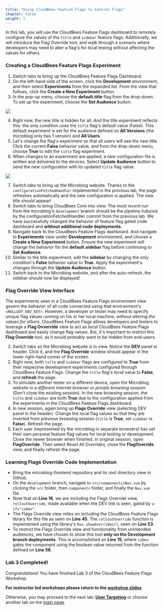 ```yaml
---
title: "Using CloudBees Feature Flags to Control Flags"
chapter: false
weight: 1
--- 
```


In this lab, you will use the CloudBees Feature Flags dashboard to remotely configure the values of the `title` and `sidebar` feature flags. Additionally, we will introduce the Flag Override tool, and walk through a scenario where developers may need to alter a flag's for local testing without affecting the values for others.

### Creating a CloudBees Feature Flags Experiment

1. Switch tabs to bring up the CloudBees Feature Flags Dashboard.
2. On the left-hand side of the screen, click the **Development** environment, and then select **Experiments** from the expanded list. From the view that follows, click the **Create a New Experiment** button.
3. In the pop-up menu, choose the **default.title** flag from the drop-down. To set up the experiment, choose the **Set Audience** button.

<p><img src="images/createNewTitleExp.png" />

4. Right now, the new title is hidden for all. And the title experiment reflects this: the only condition uses the `title` flag's default value (False). This default experiment is set for the audience defined on **All Versions** (the microblog only has 1 version) and **All Users**.
5. Let's change the flag's experiment so that all users will see the new title. Click the current **False** behavior value, and from the drop-down menu, choose **True** to edit the `title` flag experiment.
6. When changes to an experiment are applied, a new configuration file is written and delivered to the devices. Select **Update Audience** button to send the new configuration with its updated `title` flag value.

<p><img src="images/setTitleTrue.png" />

7. Switch tabs to bring up the Microblog website. Thanks to the `configurationFetchedHandler` implemented in the previous lab, the page refreshes automatically and the new configuration is applied. The new title should appear!
8. Switch tabs to bring CloudBees Core into view. The _most recent run_ from the microblog's `development` branch should be the pipeline induced by the configurationFetchedHandler commit from the previous lab. We have successfully changed the behavior of feature flag gated code dashboard and **without additional code deployments**.
9. Navigate back to the CloudBees Feature Flags dashboard. And navigate to **Experiments** view under **Development** environment, and choose a **Create a New Experiment** button. Ensure the new experiment will change the behavior for the **default.sidebar** flag before continuing to **Set Audience**.
10. Similar to the title experiment, edit the **sidebar** by changing the only condition's **False** behavior value to **True**. Apply the experiment's changes through the **Update Audience** button.
11. Switch back to the Microblog website, and after the auto-refresh, the sidebar should now be displayed!

### Flag Override View Interface

The experiments seen in a CloudBees Feature Flags environment view govern the behavior of all code connected using that environment's `<ROLLOUT_ENV_KEY>`. However, a developer or tester may need to specify unique flag values running on his or her local machine, _without altering the values for others_. CloudBees Feature Flags allows developers and testers to leverage a **Flag Ovverride** view to act as _local_ CloudBees Feature Flags dashboard and easily change flag values. But, it's important to _restrict_ this **Flag Override** tool, as it would probably want to be hidden from end-users.

1. Switch tabs so the Microblog website is in view. Notice the **DEV** panel in header. Click it, and the **Flag Override** window should appear in the lower right-hand corner of the screen.
2. Right now, both `title` and `sidebar` flags are configured to **True** from their respective development experiments configured through CloudBees Feature Flags. Change the `title` flag's _local_ value to **False**, and **refresh** the page.
3. To simulate another tester on a different device, open the Microblog website in a _different_ internet browser or _private browsing session_ (Don't close the existing session). In the new browsing session, the `title` and `sidebar` are both **True** due to the configuration applied from the experiments in the CloudBees Feature Flags dashboard.
4. In new session, again bring up **Flags Override** view (selecting DEV panel in the header). Change the local flag values so that they are inverted from previous browsing session (`title` is **True**, set `sidebar` is **False**). Refresh the page.
5. Each user (represented by the microblog in separate browsers) has set their own personal feature flag values for local testing or development. Close the newer browser when finished. In original session, open **FlagOverride**. Then select _Reset All Overrides_, close the **FlagOverride** view, and finally refresh the page.

### Learning Flags Override Code Implementation

* Bring the microblog-frontend repository and its root directory view in Github.
* On the `development` branch, navigate to `src/components/Nav.vue` by clicking the `src` folder, then `components` folder, and finally the `Nav.vue` file.
* Note that on **Line 16**, we are including the Flags Override view, `rolloutOverride`, made available when the DEV link is seen, gated by `v-if="isDev"`.
* The Flags Override view relies on including the CloudBees Feature Flags library for this file as seen on **Line 45**. The `rolloutOverride` function is implemented using the library's `Rox.showOverrides()`, seen on **Line 53**.
* To restrict the Flags Override view and functionality from unintended audiences, we have chosen to show this tool **only on the Development branch deployments**. This is accomplished on **Line 15**, where `isDev` gates the component using the boolean value returned from the function defined on **Line 58**.

### Lab 3 Completed!
Congratulations! You have finished Lab 3 of the CloudBees Feature Flags  Workshop.

**For instructor led workshops please return to the [workshop slides](https://cloudbees-days.github.io/core-rollout-flow-workshop/rollout/#23)**

Otherwise, you may proceed to the next lab: [**User Targeting**](../rolloutTargeting/rolloutTargeting.md) or choose another lab on the [main page](../../README.md#workshop-labs).
